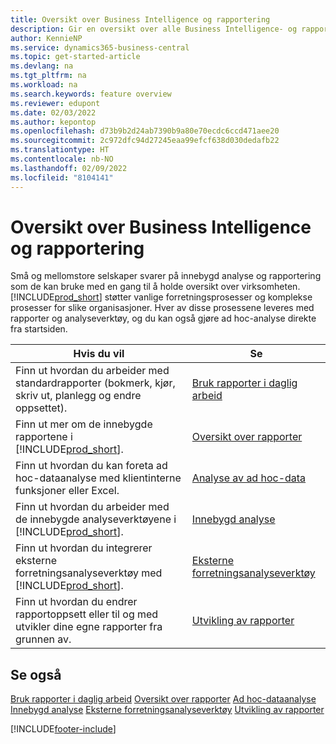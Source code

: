 ```yaml
---
title: Oversikt over Business Intelligence og rapportering
description: Gir en oversikt over alle Business Intelligence- og rapporteringsfunksjonene som støttes i Business Central-produktet.
author: KennieNP
ms.service: dynamics365-business-central
ms.topic: get-started-article
ms.devlang: na
ms.tgt_pltfrm: na
ms.workload: na
ms.search.keywords: feature overview
ms.reviewer: edupont
ms.date: 02/03/2022
ms.author: kepontop
ms.openlocfilehash: d73b9b2d24ab7390b9a80e70ecdc6ccd471aee20
ms.sourcegitcommit: 2c972dfc94d27245eaa99efcf638d030dedafb22
ms.translationtype: HT
ms.contentlocale: nb-NO
ms.lasthandoff: 02/09/2022
ms.locfileid: "8104141"
---
```

# <a name="business-intelligence-and-reporting-overview"></a>Oversikt over Business Intelligence og rapportering

Små og mellomstore selskaper svarer på innebygd analyse og rapportering som de kan bruke med en gang til å holde oversikt over virksomheten. [!INCLUDE[prod_short](includes/prod_short.md)] støtter vanlige forretningsprosesser og komplekse prosesser for slike organisasjoner. Hver av disse prosessene leveres med rapporter og analyseverktøy, og du kan også gjøre ad hoc-analyse direkte fra startsiden.  

| Hvis du vil | Se |
| --- | --- |
| Finn ut hvordan du arbeider med standardrapporter (bokmerk, kjør, skriv ut, planlegg og endre oppsettet). | [Bruk rapporter i daglig arbeid](reports-use-reports.md) |
| Finn ut mer om de innebygde rapportene i [!INCLUDE[prod_short](includes/prod_short.md)]. |[Oversikt over rapporter](reports-available-reports.md)|
| Finn ut hvordan du kan foreta ad hoc-dataanalyse med klientinterne funksjoner eller Excel. | [Analyse av ad hoc-data](reports-adhoc-analysis.md) |
| Finn ut hvordan du arbeider med de innebygde analyseverktøyene i [!INCLUDE[prod_short](includes/prod_short.md)].| [Innebygd analyse](reports-built-in-analytics.md) |
| Finn ut hvordan du integrerer eksterne forretningsanalyseverktøy med [!INCLUDE[prod_short](includes/prod_short.md)].| [Eksterne forretningsanalyseverktøy](reports-external-analysis.md) |
|Finn ut hvordan du endrer rapportoppsett eller til og med utvikler dine egne rapporter fra grunnen av. |[Utvikling av rapporter](reports-develop-reports.md)|

## <a name="see-also"></a>Se også

[Bruk rapporter i daglig arbeid](reports-use-reports.md)
[Oversikt over rapporter](reports-available-reports.md)
[Ad hoc-dataanalyse](reports-adhoc-analysis.md)
[Innebygd analyse](reports-built-in-analytics.md)
[Eksterne forretningsanalyseverktøy](reports-external-analysis.md)
[Utvikling av rapporter](reports-develop-reports.md)


[!INCLUDE[footer-include](includes/footer-banner.md)]